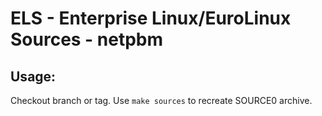 # ELS - Enterprise Linux/EuroLinux Sources - netpbm
 
## Usage:
  Checkout branch or tag. Use `make sources` to recreate  SOURCE0 archive.
